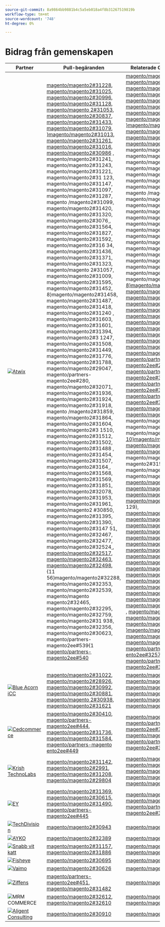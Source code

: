 ```yaml
---
source-git-commit: 8a9864bb9881b4c5a5eb018a4f8b31267519819b
workflow-type: tm+mt
source-wordcount: '748'
ht-degree: 0%

---
```

# Bidrag från gemenskapen

| Partner | Pull-begäranden | Relaterade GitHub-problem |
| ------- | ------- | ------- |
| <a target="_blank" href="https://partners.magento.com/portal/directory/?query=Atwix"><img alt="Atwix" src="https://avatars.githubusercontent.com/t/2617739?s=400&v=4"></a> | [magento/magento2#31228](https://github.com/magento/magento2/pull/31228), [magento/magento2#31025](https://github.com/magento/magento2/pull/31025), [magento/magento2#30996](https://github.com/magento/magento2/pull/30996), [magento/magento2#31128](https://github.com/magento/magento2/pull/31128), [magento/magento 2#31053](https://github.com/magento/magento2/pull/31053), [magento/magento2#30837](https://github.com/magento/magento2/pull/30837), [magento/magento2#31433](https://github.com/magento/magento2/pull/31433), [magento/magento2#31079](https://github.com/magento/magento2/pull/31079), [}magento/magento2#31013](https://github.com/magento/magento2/pull/31013), [magento/magento2#31261](https://github.com/magento/magento2/pull/31261), [magento/magento2#31016](https://github.com/magento/magento2/pull/31016), [magento/magento2#30986](https://github.com/magento/magento2/pull/30986) [, ](https://github.com/magento/magento2/pull/31241)magento/magento2#31241[, ](https://github.com/magento/magento2/pull/31243)magento/magento2#31243[, ](https://github.com/magento/magento2/pull/31221)magento/magento2#31221[, ](https://github.com/magento/magento2/pull/31123)magento/magento2#31 123[, ](https://github.com/magento/magento2/pull/31147)magento/magento2#31147[, ](https://github.com/magento/magento2/pull/31097)magento/magento2#31097[, ](https://github.com/magento/magento2/pull/31287)magento/magento2#31287[, ](https://github.com/magento/magento2/pull/31099)magento /magento2#31099[, ](https://github.com/magento/magento2/pull/31420)magento/magento2#31420[, ](https://github.com/magento/magento2/pull/31320)magento/magento2#31320[, ](https://github.com/magento/magento2/pull/30776)magento/magento2#3076[ , ](https://github.com/magento/magento2/pull/31564)magento/magento2#31564[, ](https://github.com/magento/magento2/pull/31827)magento/magento2#31827[, ](https://github.com/magento/magento2/pull/31592)magento/magento2#31592[, ](https://github.com/magento/magento2/pull/31634)magento/magento2#316 34[, ](https://github.com/magento/magento2/pull/31436)magento/magento2#31436[, ](https://github.com/magento/magento2/pull/31371)magento/magento2#31371[, ](https://github.com/magento/magento2/pull/31323)magento/magento2#31323[, ](https://github.com/magento/magento2/pull/31057)magento/magento 2#31057[, ](https://github.com/magento/magento2/pull/31009)magento/magento2#31009[, ](https://github.com/magento/magento2/pull/31595)magento/magento2#31595[, ](https://github.com/magento/magento2/pull/31452) magento/magento2#31452[, ](https://github.com/magento/magento2/pull/31458) 8}magento/magento2#31458[, ](https://github.com/magento/magento2/pull/31487)magento/magento2#31487[, ](https://github.com/magento/magento2/pull/31418)magento/magento2#31418[, ](https://github.com/magento/magento2/pull/31240)magento/magento2#31240 [, ](https://github.com/magento/magento2/pull/31603)magento/magento2#31603[, ](https://github.com/magento/magento2/pull/31601)magento/magento2#31601[, ](https://github.com/magento/magento2/pull/31394)magento/magento2#31394[, ](https://github.com/magento/magento2/pull/31247)magento/magento2#3 1247[, ](https://github.com/magento/magento2/pull/31508)magento/magento2#31508[, ](https://github.com/magento/magento2/pull/31449)magento/magento2#31449[, ](https://github.com/magento/magento2/pull/31776)magento/magento2#31776[, ](https://github.com/magento/magento2/pull/31788) magento/magento2#31788[, ](https://github.com/magento/magento2/pull/29047)magento/magento2#29047[, ](https://github.com/magento/partners-magento2ee/pull/280)magento/partners-magento2ee#280[, ](https://github.com/magento/magento2/pull/32071)magento/magento2#32071[, ](https://github.com/magento/magento2/pull/31936)magento/magento2#31936[, ](https://github.com/magento/magento2/pull/31924)magento/magento2#31924[, ](https://github.com/magento/magento2/pull/31918)magento/magento2#31918[, ](https://github.com/magento/magento2/pull/31859)magento /magento2#31859[, ](https://github.com/magento/magento2/pull/31864)magento/magento2#31864[, ](https://github.com/magento/magento2/pull/31604)magento/magento2#31604[, ](https://github.com/magento/magento2/pull/31510)magento/magento2#3 1510[, ](https://github.com/magento/magento2/pull/31512)magento/magento2#31512[, ](https://github.com/magento/magento2/pull/31502)magento/magento2#31502[, ](https://github.com/magento/magento2/pull/31488)magento/magento2#31488 [, ](https://github.com/magento/magento2/pull/31454)magento/magento2#31454[, ](https://github.com/magento/magento2/pull/31507)magento/magento2#31507[, ](https://github.com/magento/magento2/pull/31164)magento/magento2#3164[ , ](https://github.com/magento/magento2/pull/31568)magento/magento2#31568[, ](https://github.com/magento/magento2/pull/31569)magento/magento2#31569[, ](https://github.com/magento/magento2/pull/31851)magento/magento2#31851[, ](https://github.com/magento/magento2/pull/32078)magento/magento2#32078[, ](https://github.com/magento/magento2/pull/31953)magento/magento2#31953[, ](https://github.com/magento/magento2/pull/31961)magento/magento2#31961[, ](https://github.com/magento/magento2/pull/30850)magento/magento2 #30850[, ](https://github.com/magento/magento2/pull/31395)magento/magento2#31395[, ](https://github.com/magento/magento2/pull/31390)magento/magento2#31390[, ](https://github.com/magento/magento2/pull/31451)magento/magento2#3147 51[, ](https://github.com/magento/magento2/pull/32467)magento/magento2#32467[, ](https://github.com/magento/magento2/pull/32477)magento/magento2#32477[, ](https://github.com/magento/magento2/pull/32524)magento/magento2#32524[ ](https://github.com/magento/magento2/pull/32517), [magento/magento2#32517](https://github.com/magento/magento2/pull/32463), [magento/magento2#32463](https://github.com/magento/magento2/pull/32498), [magento/magento2#32498](https://github.com/magento/magento2/pull/32288), {11 56}magento/magento2#32288[, ](https://github.com/magento/magento2/pull/32353)magento/magento2#32353[, ](https://github.com/magento/magento2/pull/32539)magento/magento2#32539[, ](https://github.com/magento/magento2/pull/32465)magento/magento magento2#32465[, ](https://github.com/magento/magento2/pull/32295)magento/magento2#32295[, ](https://github.com/magento/magento2/pull/32759)magento/magento2#32759[, ](https://github.com/magento/magento2/pull/31938)magento/magento2#31 938[, ](https://github.com/magento/magento2/pull/32356)magento/magento2#32356[, ](https://github.com/magento/magento2/pull/30623)magento/magento2#30623[, ](https://github.com/magento/partners-magento2ee/pull/539)magento/partners-magento2ee#539{1 [magento/partners-magento2ee#540](https://github.com/magento/partners-magento2ee/pull/540) | [magento/magento2#31233](https://github.com/magento/magento2/issues/31233), [magento/magento2#31031](https://github.com/magento/magento2/issues/31031), [magento/magento2#31056](https://github.com/magento/magento2/issues/31056), [magento/magento2#31130](https://github.com/magento/magento2/issues/31130), [magento/magento 2#31074](https://github.com/magento/magento2/issues/31074), [magento/magento2#30858](https://github.com/magento/magento2/issues/30858), [magento/magento2#31438](https://github.com/magento/magento2/issues/31438), [magento/magento2#3160](https://github.com/magento/magento2/issues/31160), [}magento/magento2#31034](https://github.com/magento/magento2/issues/31034), [magento/magento2#31168](https://github.com/magento/magento2/issues/31168), [magento/magento2#31033](https://github.com/magento/magento2/issues/31033), [magento/magento2#31039](https://github.com/magento/magento2/issues/31039) [, ](https://github.com/magento/magento2/issues/31250)magento/magento2#31250[, ](https://github.com/magento/magento2/issues/31249)magento/magento2#31249[, ](https://github.com/magento/magento2/issues/31234)magento/magento2#31234[, ](https://github.com/magento/magento2/issues/31129)magento/magento2#31 129[, ](https://github.com/magento/magento2/issues/31153)magento/magento2#31153[, ](https://github.com/magento/magento2/issues/31132)magento/magento2#31132[, ](https://github.com/magento/magento2/issues/31290)magento/magento2#31290[, ](https://github.com/magento/magento2/issues/31131)magento /magento2#31131[, ](https://github.com/magento/magento2/issues/31440)magento/magento2#31440[, ](https://github.com/magento/magento2/issues/31327)magento/magento2#31327[, ](https://github.com/magento/magento2/issues/30784)magento/magento2#30784[ , ](https://github.com/magento/magento2/issues/31575)magento/magento2#31575[, ](https://github.com/magento/magento2/issues/31844)magento/magento2#31844[, ](https://github.com/magento/magento2/issues/31628)magento/magento2#31628[, ](https://github.com/magento/magento2/issues/31647)magento/magento2#316 47[, ](https://github.com/magento/magento2/issues/31437)magento/magento2#31437[, ](https://github.com/magento/magento2/issues/31442)magento/magento2#31442[, ](https://github.com/magento/magento2/issues/31325)magento/magento2#31325[, ](https://github.com/magento/magento2/issues/31073)magento/magento 2#31073[, ](https://github.com/magento/magento2/issues/31036)magento/magento2#31036[, ](https://github.com/magento/magento2/issues/31627)magento/magento2#31627[, ](https://github.com/magento/magento2/issues/31632) magento/magento2#31632[, ](https://github.com/magento/magento2/issues/31522) [ 8}magento/magento2#31522](https://github.com/magento/magento2/issues/31521), [magento/magento2#31521](https://github.com/magento/magento2/issues/31441), [magento/magento2#31441](https://github.com/magento/magento2/issues/31251), [magento/magento2#31251 ](https://github.com/magento/magento2/issues/31624), [magento/magento2#31624](https://github.com/magento/magento2/issues/31626), [magento/magento2#31626](https://github.com/magento/magento2/issues/31403), [magento/magento2#31403](https://github.com/magento/magento2/issues/31248), [magento/magento2#3 1248](https://github.com/magento/magento2/issues/31516), [magento/magento2#31516](https://github.com/magento/magento2/issues/31524), [magento/magento2#31524](https://github.com/magento/magento2/issues/31801), [magento/magento2#31801](https://github.com/magento/magento2/issues/28522), [ magento/magento2#28522](https://github.com/magento/partners-magento2ee/issues/28586), [magento/partners-magento2ee#28586](https://github.com/magento/partners-magento2ee/issues/31435), [magento/partners-magento2ee#31435](https://github.com/magento/partners-magento2ee/issues/31560), [magento/partners-magento2ee#31 560](https://github.com/magento/partners-magento2ee/issues/31561), [magento/partners-magento2ee#31561](https://github.com/magento/magento2/issues/32072), [magento/magento2#32072](https://github.com/magento/magento2/issues/31937), [magento/magento2#31937](https://github.com/magento/magento2/issues/31902) [, ](https://github.com/magento/magento2/issues/31860)magento/magento2#31902[, ](https://github.com/magento/magento2/issues/31865)magento/magento2#31860[, ](https://github.com/magento/magento2/issues/31623)magento/magento2#31865[, {11 10}magento/magento2#31623](https://github.com/magento/magento2/issues/31515), [magento/magento2#31515](https://github.com/magento/magento2/issues/31514), [magento/magento2#31514](https://github.com/magento/magento2/issues/31519), magento/magento magento2#31519[, ](https://github.com/magento/magento2/issues/31520)magento/magento2#31520[, ](https://github.com/magento/magento2/issues/31517)magento/magento2#31517[, magento/magento2#31 075](https://github.com/magento/magento2/issues/31075), [magento/magento2#31574](https://github.com/magento/magento2/issues/31574), [magento/magento2#31573](https://github.com/magento/magento2/issues/31573), [magento/magento2#31852](https://github.com/magento/magento2/issues/31852) 129}, [magento/magento2#32079](https://github.com/magento/magento2/issues/32079), [magento/magento2#31954](https://github.com/magento/magento2/issues/31954), [magento/magento2#31962](https://github.com/magento/magento2/issues/31962) [magento/magento2#30855](https://github.com/magento/magento2/issues/30855), [magento/magento2#30645](https://github.com/magento/magento2/issues/30645), [magento/magento2#31523](https://github.com/magento/magento2/issues/31523), [ magento/magento2#32505](https://github.com/magento/magento2/issues/32505), [magento/magento2#32504](https://github.com/magento/magento2/issues/32504), [magento/magento2#32583](https://github.com/magento/magento2/issues/32583), [magento/magento2#3 32518](https://github.com/magento/magento2/issues/32518), [magento/magento2#32507](https://github.com/magento/magento2/issues/32507), [magento/magento2#32569](https://github.com/magento/magento2/issues/32569), [magento/magento2#3250 ](https://github.com/magento/magento2/issues/32502), [magento/magento2#32379](https://github.com/magento/magento2/issues/32379), [magento/magento2#32279](https://github.com/magento/magento2/issues/32279), [magento/magento2#32568{166 ](https://github.com/magento/magento2/issues/32568), [magento/magento2#32506](https://github.com/magento/magento2/issues/32506), [magento/magento2#32377](https://github.com/magento/magento2/issues/32377), [magento/magento2#4451](https://github.com/magento/magento2/issues/4451), [}magento/magento2#32577](https://github.com/magento/magento2/issues/32577), [magento/magento2#29631](https://github.com/magento/magento2/issues/29631), [magento/magento2#30210](https://github.com/magento/magento2/issues/30210), [magento/partners-magento ento2ee#32574](https://github.com/magento/partners-magento2ee/issues/32574), [magento/partners-magento2ee#32928](https://github.com/magento/partners-magento2ee/issues/32928) |
| <a target="_blank" href="https://solutionpartners.adobe.com/s/directory/detail/blue+acorn+ici"><img alt="Blue Acorn iCC" src="https://avatars.githubusercontent.com/t/2916141?s=400&v=4"></a> | [magento/magento2#31022](https://github.com/magento/magento2/pull/31022), [magento/magento2#28926](https://github.com/magento/magento2/pull/28926), [magento/magento2#30992](https://github.com/magento/magento2/pull/30992), [magento/magento2#30881](https://github.com/magento/magento2/pull/30881), [magento/magento 2#30938](https://github.com/magento/magento2/pull/30938), [magento/magento2#31621](https://github.com/magento/magento2/pull/31621) | [magento/magento2#30265](https://github.com/magento/magento2/issues/30265), [magento/magento2#29528](https://github.com/magento/magento2/issues/29528), [magento/magento2#30286](https://github.com/magento/magento2/issues/30286), [magento/magento2#3080](https://github.com/magento/magento2/issues/30880), [magento/magento 2#29690](https://github.com/magento/magento2/issues/29690), [magento/magento2#27678](https://github.com/magento/magento2/issues/27678) |
| <a target="_blank" href="https://partners.magento.com/portal/directory/?query=Cedcommerce"><img alt="Cedcommerce" src="https://avatars.githubusercontent.com/t/3028824?s=400&v=4"></a> | [magento/magento2#30410](https://github.com/magento/magento2/pull/30410), [magento/partners-magento2ee#444](https://github.com/magento/partners-magento2ee/pull/444), [magento/magento2#31736](https://github.com/magento/magento2/pull/31736), [magento/magento2#31584](https://github.com/magento/magento2/pull/31584), [magento/partners-magento ento2ee#449](https://github.com/magento/partners-magento2ee/pull/449) | [magento/magento2#30424](https://github.com/magento/magento2/issues/30424), [magento/partners-magento2ee#3111](https://github.com/magento/partners-magento2ee/issues/31111), [magento/magento2#31660](https://github.com/magento/magento2/issues/31660), [magento/partners-magento2ee#31331](https://github.com/magento/partners-magento2ee/issues/31331) |
| <a target="_blank" href="https://solutionpartners.adobe.com/s/directory/detail/krish+technolabs"><img alt="Krish TechnoLabs" src="https://avatars.githubusercontent.com/t/2849637?s=400&v=4"></a> | [magento/magento2#31142](https://github.com/magento/magento2/pull/31142), [magento/magento2#2991](https://github.com/magento/magento2/pull/29991), [magento/magento2#31208](https://github.com/magento/magento2/pull/31208), [magento/magento2#29804](https://github.com/magento/magento2/pull/29804) | [magento/magento2#30911](https://github.com/magento/magento2/issues/30911), [magento/magento2#29936](https://github.com/magento/magento2/issues/29936), [magento/magento2#3188](https://github.com/magento/magento2/issues/31188), [magento/magento2#29365](https://github.com/magento/magento2/issues/29365), [magento/magento 2#29805](https://github.com/magento/magento2/issues/29805) |
| <a target="_blank" href="https://partners.magento.com/portal/directory/?query=EY"><img alt="EY" src="https://avatars.githubusercontent.com/t/3415735?s=400&v=4"></a> | [magento/magento2#31369](https://github.com/magento/magento2/pull/31369), [magento/magento2#30615](https://github.com/magento/magento2/pull/30615), [magento/magento2#31490](https://github.com/magento/magento2/pull/31490), [magento/partners-magento2ee#445](https://github.com/magento/partners-magento2ee/pull/445) | [magento/magento2#4451](https://github.com/magento/magento2/issues/4451), [magento/magento2#29302](https://github.com/magento/magento2/issues/29302), [magento/partners-magento2ee#31196](https://github.com/magento/partners-magento2ee/issues/31196) |
| <a target="_blank" href="https://partners.magento.com/portal/directory/?query=TechDivision"><img alt="TechDivision" src="https://avatars.githubusercontent.com/t/2617775?s=400&v=4"></a> | [magento/magento2#30943](https://github.com/magento/magento2/pull/30943) | [magento/magento2#30936](https://github.com/magento/magento2/issues/30936) |
| <a target="_blank" href="https://partners.magento.com/portal/directory/?query=AYKO"><img alt="AYKO" src="https://avatars.githubusercontent.com/t/2841512?s=400&v=4"></a> | [magento/magento2#32389](https://github.com/magento/magento2/pull/32389) | [magento/magento2#32088](https://github.com/magento/magento2/issues/32088) |
| <a target="_blank" href="https://solutionpartners.adobe.com/s/directory/detail/fast+white+cat"><img alt="Snabb vit katt" src="https://avatars.githubusercontent.com/t/3579504?s=400&v=4"></a> | [magento/magento2#31157](https://github.com/magento/magento2/pull/31157), [magento/magento2#31886](https://github.com/magento/magento2/pull/31886) | [magento/magento2#30724](https://github.com/magento/magento2/issues/30724), [magento/magento2#30471](https://github.com/magento/magento2/issues/30471) |
| <a target="_blank" href="https://partners.magento.com/portal/directory/?query=Fisheye"><img alt="Fisheye" src="https://avatars.githubusercontent.com/t/3171724?s=400&v=4"></a> | [magento/magento2#30695](https://github.com/magento/magento2/pull/30695) | [magento/magento2#30788](https://github.com/magento/magento2/issues/30788) |
| <a target="_blank" href="https://partners.magento.com/portal/directory/?query=Vaimo"><img alt="Vaimo" src="https://avatars.githubusercontent.com/t/2617778?s=400&v=4"></a> | [magento/magento2#30626](https://github.com/magento/magento2/pull/30626) | [magento/magento2#30622](https://github.com/magento/magento2/issues/30622) |
| <a target="_blank" href="https://partners.magento.com/portal/directory/?query=Ziffity"><img alt="Ziffens" src="https://avatars.githubusercontent.com/t/3432500?s=400&v=4"></a> | [magento/partners-magento2ee#451](https://github.com/magento/partners-magento2ee/pull/451), [magento/magento2#31482](https://github.com/magento/magento2/pull/31482) | [magento/magento2#31557](https://github.com/magento/magento2/issues/31557) |
| <img alt="MRM COMMERCE" src="https://avatars.githubusercontent.com/t/3714179?s=400&v=4"></a> | [magento/magento2#32612](https://github.com/magento/magento2/pull/32612), [magento/magento2#32610](https://github.com/magento/magento2/pull/32610) | [magento/magento2#32578](https://github.com/magento/magento2/issues/32578), [magento/magento2#32658](https://github.com/magento/magento2/issues/32658) |
| <a target="_blank" href="https://solutionpartners.adobe.com/s/directory/detail/aligent+consulting"><img alt="Aligent Consulting" src="https://avatars.githubusercontent.com/t/2686050?s=400&v=4"></a> | [magento/magento2#30910](https://github.com/magento/magento2/pull/30910) | [magento/magento2#30909](https://github.com/magento/magento2/issues/30909) |
